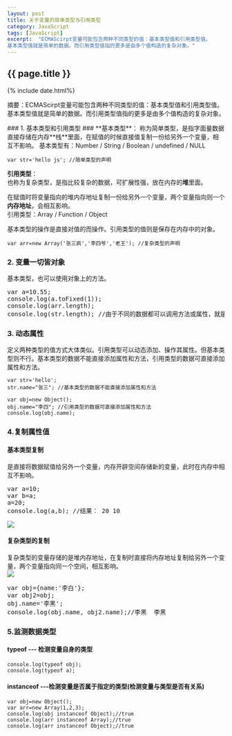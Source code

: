 ```yaml
---
layout: post
title: 关于变量的简单类型与引用类型
category: JavaScript
tags: [JavaScript]
excerpt:  "ECMAScirpt变量可能包含两种不同类型的值：基本类型值和引用类型值。
基本类型值就是简单的数据。而引用类型值指的更多是由多个值构造的复杂对象。"
---
```

<h2>{{ page.title }}</h2>
{% include date.html%}
<p class="zhai">摘要：ECMAScirpt变量可能包含两种不同类型的值：基本类型值和引用类型值。
基本类型值就是简单的数据。而引用类型值指的更多是由多个值构造的复杂对象。</p>
<!--<p>{{ page.date | date_to_string }}</p>-->
### 1. 基本类型和引用类型 ###
**基本类型**：  
称为简单类型，是指字面量数据直接存储在内存**栈**里面，在赋值的时候直接值复制一份给另外一个变量，相互不影响。  
基本类型有：Number / String / Boolean / undefined / NULL  

	var str='hello js'; //简单类型的声明
**引用类型**：  
也称为复杂类型，是指比较复杂的数据，可扩展性强，放在内存的**堆**里面。

在赋值时将变量指向的堆内存地址复制一份给另外一个变量，两个变量指向则一个**内存地址**，会相互影响。  
引用类型：Array / Function / Object
  
基本类型的操作是直接对值的而操作。引用类型的值则是保存在内存中的对象。

	var arr=new Array('张三疯','李四爷','老王'); //复杂类型的声明

### 2. 变量一切皆对象 ###

基本类型，也可以使用对象上的方法。
<pre>
var a=10.55;
console.log(a.toFixed(1));
console.log(arr.length);
console.log(str.length); //由于不同的数据都可以调用方法或属性，就是对象</pre>
	
	
### 3. 动态属性 ###

定义两种类型的值方式大体类似。引用类型可以动态添加、操作其属性。但基本类型则不行。基本类型的数据不能直接添加属性和方法，引用类型的数据可直接添加属性和方法。

	var str='hello';
	str.name="张三"; //基本类型的数据不能直接添加属性和方法

	var obj=new Object();
	obj.name="李四"; //引用类型的数据可直接添加属性和方法
	console.log(obj.name);

### 4.复制属性值 ###
#### 基本类型复制 ####
是直接将数据赋值给另外一个变量，内存开辟空间存储新的变量，此时在内存中相互不影响。  
<pre>var a=10;
var b=a; 
a=20;
console.log(a,b); //结果： 20 10
</pre>
![](https://i.imgur.com/8RiIDuf.png)

#### 复杂类型的复制 ####
复杂类型的变量存储的是堆内存地址，在复制时直接将内存地址复制给另外一个变量，两个变量指向同一个空间，相互影响。  
![](https://i.imgur.com/OekwRTU.png)
<pre>
var obj={name:'李白'};
var obj2=obj; 
obj.name='李黑';
console.log(obj.name, obj2.name);//李黑  李黑 
</pre>


### 5.监测数据类型 ###
#### **typeof**	--- 检测变量自身的类型  ####
	console.log(typeof obj);
	console.log(typeof a);


#### instanceof	---检测变量是否属于指定的类型(检测变量与类型是否有关系) ####
	
	var obj=new Object();
	var arr=new Array(1,2,3);
	console.log(obj instanceof Object);//true
	console.log(arr instanceof Array);//true
	console.log(arr instanceof Object);//true